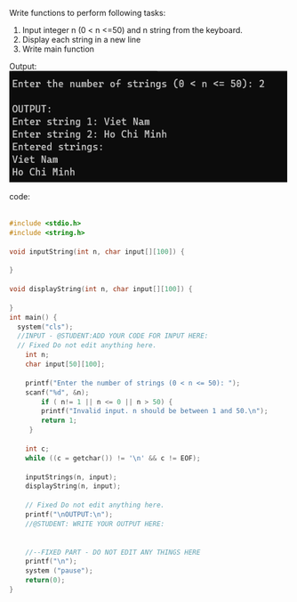 
Write functions to perform following tasks:
1. Input integer n (0 < n <=50) and n string from the keyboard.
2. Display each string in a new line
3. Write main function

Output:
<img src="1501.png" alt="drawing" style="width:500px; height:200px"/>


code:
```cpp

#include <stdio.h>
#include <string.h>

void inputString(int n, char input[][100]) {

}

void displayString(int n, char input[][100]) {

}
int main() {
  system("cls");
  //INPUT - @STUDENT:ADD YOUR CODE FOR INPUT HERE:
  // Fixed Do not edit anything here.
    int n;
    char input[50][100]; 
	
	printf("Enter the number of strings (0 < n <= 50): ");
	scanf("%d", &n);
    	if ( n!= 1 || n <= 0 || n > 50) {
        printf("Invalid input. n should be between 1 and 50.\n");
        return 1; 
   	 }
    
	int c;
    while ((c = getchar()) != '\n' && c != EOF);
    
    inputStrings(n, input);
    displayString(n, input);
    
    // Fixed Do not edit anything here.
    printf("\nOUTPUT:\n");
    //@STUDENT: WRITE YOUR OUTPUT HERE:
      
    
    //--FIXED PART - DO NOT EDIT ANY THINGS HERE
    printf("\n");
    system ("pause");
    return(0);
}
```

